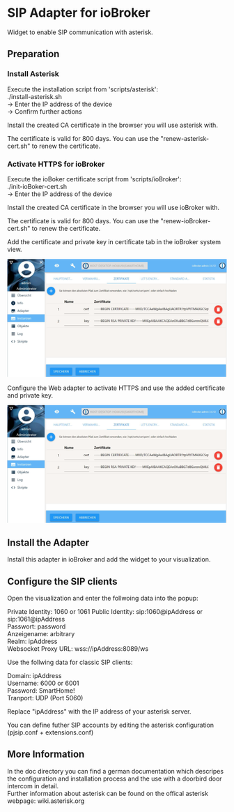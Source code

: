 # SIP Adapter for ioBroker

Widget to enable SIP communication with asterisk.

## Preparation

### Install Asterisk

Execute the installation script from 'scripts/asterisk':   
./install-asterisk.sh  
-> Enter the IP address of the device   
-> Confirm further actions   

Install the created CA certificate in the browser you will use asterisk with.

The certificate is valid for 800 days. You can use the "renew-asterisk-cert.sh" to renew the certificate.

### Activate HTTPS for ioBroker

Execute the ioBoker certificate script from 'scripts/ioBroker':   
./init-ioBoker-cert.sh  
-> Enter the IP address of the device   

Install the created CA certificate in the browser you will use ioBroker with.

The certificate is valid for 800 days. You can use the "renew-ioBroker-cert.sh" to renew the certificate.

Add the certificate and private key in certificate tab in the ioBroker system view.   

![Certificate tab in the ioBroker system view](img/ioBroker-certs.png)

Configure the Web adapter to activate HTTPS and use the added certificate and private key.

![Web adapter configuration](img/web-adapter-config.png)

## Install the Adapter

Install this adapter in ioBroker and add the widget to your visualization.

## Configure the SIP clients

Open the visualization and enter the follwoing data into the popup:

Private Identity: 1060 or 1061
Public Identity: sip:1060@ipAddress or sip:1061@ipAddress  
Passwort: password   
Anzeigename: arbitrary  
Realm: ipAddress   
Websocket Proxy URL: wss://ipAddress:8089/ws

Use the follwing data for classic SIP clients:

Domain: ipAddress   
Username: 6000 or 6001   
Password: SmartHome!   
Tranport: UDP (Port 5060)   

Replace "ipAddress" with the IP address of your asterisk server.

You can define futher SIP accounts by editing the asterisk configuration (pjsip.conf + extensions.conf)

## More Information

In the doc directory you can find a german documentation which descripes the configuration and installation process and the use with a doorbird door intercom in detail.   
Further information about asterisk can be found on the offical asterisk webpage: wiki.asterisk.org

